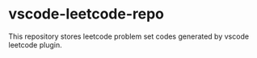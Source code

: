 # vscode-leetcode-repo
This repository stores leetcode problem set codes generated by vscode leetcode plugin. 